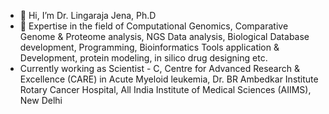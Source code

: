 - 👋 Hi, I’m Dr. Lingaraja Jena, Ph.D
- 👀 Expertise in the field of Computational Genomics, Comparative Genome & Proteome analysis, NGS Data analysis, Biological Database development, Programming, Bioinformatics Tools application & Development, protein modeling, in silico drug designing etc.
- Currently working as Scientist - C, Centre for Advanced Research & Excellence (CARE) in Acute Myeloid leukemia, Dr. BR Ambedkar Institute Rotary Cancer Hospital, All India Institute of Medical Sciences (AIIMS), New Delhi
<!---
lingaraja1983/lingaraja1983 is a ✨ special ✨ repository because its `README.md` (this file) appears on your GitHub profile.
You can click the Preview link to take a look at your changes.
--->
